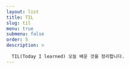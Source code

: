 ```yaml
---
layout: list
title: TIL
slug: til
menu: true
submenu: false
order: 5
description: >
  
  TIL(Today I learned) 오늘 배운 것을 정리합니다.
---
```


